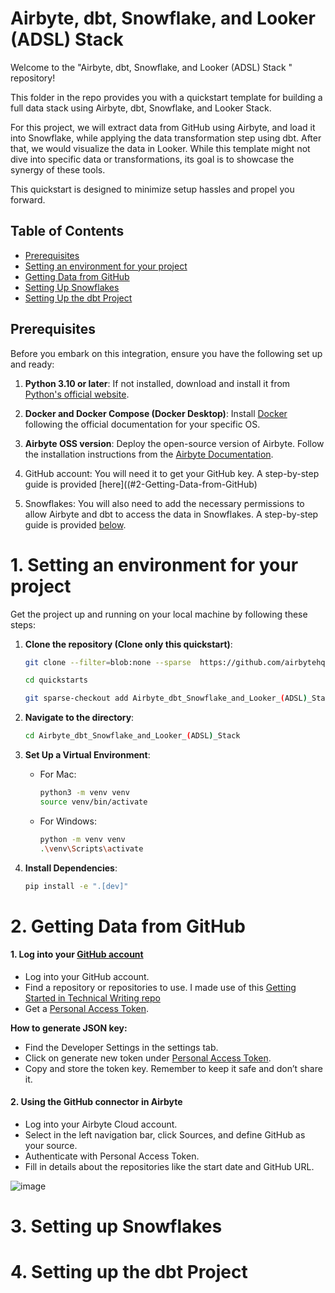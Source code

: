 # Airbyte, dbt, Snowflake, and Looker (ADSL) Stack 

Welcome to the "Airbyte, dbt, Snowflake, and Looker (ADSL) Stack " repository! 

This folder in the repo provides you with a quickstart template for building a full data stack using Airbyte, dbt, Snowflake, and Looker Stack.

For this project, we will extract data from GitHub using Airbyte, and load it into Snowflake, while applying the data transformation step using dbt. After that, we would visualize the data in Looker. While this template might not dive into specific data or transformations, its goal is to showcase the synergy of these tools.

This quickstart is designed to minimize setup hassles and propel you forward.

## Table of Contents

- [Prerequisites](#prerequisites)
- [Setting an environment for your project](#1-setting-an-environment-for-your-project)
- [Getting Data from GitHub](#2-getting-data-from-github)
- [Setting Up Snowflakes](#3-setting-up-snowflakes)
- [Setting Up the dbt Project](#4-setting-up-the-dbt-project)

## Prerequisites

Before you embark on this integration, ensure you have the following set up and ready:

1. **Python 3.10 or later**: If not installed, download and install it from [Python's official website](https://www.python.org/downloads/).

2. **Docker and Docker Compose (Docker Desktop)**: Install [Docker](https://docs.docker.com/get-docker/) following the official documentation for your specific OS.

3. **Airbyte OSS version**: Deploy the open-source version of Airbyte. Follow the installation instructions from the [Airbyte Documentation](https://docs.airbyte.com/quickstart/deploy-airbyte/).

4. GitHub account: You will need it to get your GitHub key. A step-by-step guide is provided [here]((#2-Getting-Data-from-GitHub)

5. Snowflakes: You will also need to add the necessary permissions to allow Airbyte and dbt to access the data in Snowflakes. A step-by-step guide is provided [below](#3-setting-up-snowflakes).

# 1. Setting an environment for your project

Get the project up and running on your local machine by following these steps:

1. **Clone the repository (Clone only this quickstart)**:  
   ```bash
   git clone --filter=blob:none --sparse  https://github.com/airbytehq/quickstarts.git
   ```

   ```bash
   cd quickstarts
   ```

   ```bash
   git sparse-checkout add Airbyte_dbt_Snowflake_and_Looker_(ADSL)_Stack
   ```


2. **Navigate to the directory**:  
   ```bash
   cd Airbyte_dbt_Snowflake_and_Looker_(ADSL)_Stack
   ```

3. **Set Up a Virtual Environment**:  
   - For Mac:
     ```bash
     python3 -m venv venv
     source venv/bin/activate
     ```
   - For Windows:
     ```bash
     python -m venv venv
     .\venv\Scripts\activate
     ```

4. **Install Dependencies**:  
   ```bash
   pip install -e ".[dev]"
   ```

# 2. Getting Data from GitHub

#### 1. **Log into your [GitHub account](https://github.com/)**
   - Log into your GitHub account.
   - Find a repository or repositories to use. I made use of this [Getting Started in Technical Writing repo](https://github.com/Bennykillua/Getting-started-in-Technical-Writing/blob/main/README.md)
   - Get a [Personal Access Token](https://github.com/settings/tokens).

 **How to generate JSON key:**
   - Find the Developer Settings in the settings tab.
   - Click on generate new token under [Personal Access Token](https://github.com/settings/tokens).
   - Copy and store the token key. Remember to keep it safe and don’t share it.

#### 2. **Using the GitHub connector in Airbyte**
   - Log into your Airbyte Cloud account.
   - Select in the left navigation bar, click Sources, and define GitHub as your source.
   - Authenticate with Personal Access Token.
   - Fill in details about the repositories like the start date and GitHub URL.

![image](https://github.com/Bennykillua/airbyte-quickstart/assets/67695793/d54026e2-cbac-4f65-a987-a2610ae95348)




# 3. Setting up Snowflakes

# 4. Setting up the dbt Project
